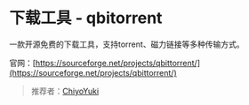 # 下载工具 - qbitorrent

一款开源免费的下载工具，支持torrent、磁力链接等多种传输方式。

官网：[https://sourceforge.net/projects/qbittorrent/](https://sourceforge.net/projects/qbittorrent/)

> 推荐者：[ChiyoYuki](https://github.com/ChiyoYuki)
